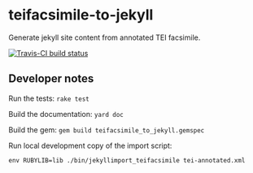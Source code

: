 # teifacsimile-to-jekyll
Generate jekyll site content from annotated TEI facsimile.

[![Travis-CI build status](https://travis-ci.org/emory-libraries-ecds/teifacsimile-to-jekyll.svg "Travis-CI build")](https://travis-ci.org/emory-libraries-ecds/teifacsimile-to-jekyll)

## Developer notes

Run the tests:
`rake test`

Build the documentation:
`yard doc`

Build the gem:
`gem build teifacsimile_to_jekyll.gemspec`

Run local development copy of the import script:

`env RUBYLIB=lib ./bin/jekyllimport_teifacsimile tei-annotated.xml`
